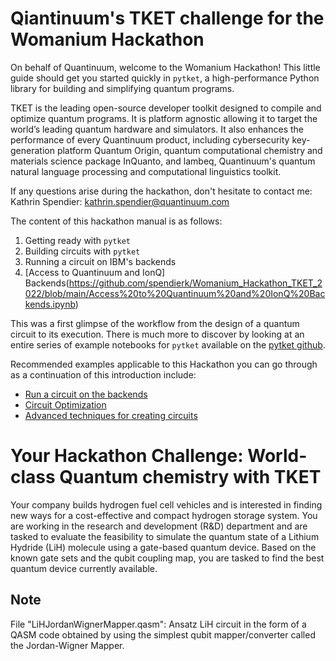 # Qiantinuum's TKET challenge for the Womanium Hackathon

On behalf of Quantinuum, welcome to the Womanium Hackathon! This little guide should get you started quickly in `pytket`, a high-performance Python library for building and simplifying quantum programs.

TKET is the leading open-source developer toolkit designed to compile and optimize quantum programs. It is platform agnostic allowing it to target the world’s leading quantum hardware and simulators. It also enhances the performance of every Quantinuum product, including cybersecurity key-generation platform Quantum Origin, quantum computational chemistry and materials science package InQuanto, and lambeq, Quantinuum's quantum natural language processing and computational linguistics toolkit. 

If any questions arise during the hackathon, don't hesitate to contact me:
Kathrin Spendier: [kathrin.spendier@quantinuum.com](mailto:kathrin.spendier@quantinuum.com)

The content of this hackathon manual is as follows:
1) Getting ready with `pytket`
2) Building circuits with `pytket`
3) Running a circuit on IBM's backends
4) [Access to Quantinuum and IonQ] Backends(https://github.com/spendierk/Womanium_Hackathon_TKET_2022/blob/main/Access%20to%20Quantinuum%20and%20IonQ%20Backends.ipynb)

This was a first glimpse of the workflow from the design of a quantum circuit to its execution. There is much more to discover by looking at an entire series of example notebooks for `pytket`
available on the [pytket github](https://github.com/CQCL/pytket/tree/master/examples).

Recommended examples applicable to this Hackathon you can go through as a continuation of this introduction include:
- [Run a circuit on the backends](https://github.com/CQCL/pytket/blob/master/examples/backends_example.ipynb)
- [Circuit Optimization](https://github.com/CQCL/pytket/blob/master/examples/compilation_example.ipynb)
- [Advanced techniques for creating circuits](https://github.com/CQCL/pytket/blob/master/examples/circuit_generation_example.ipynb)


# Your Hackathon Challenge: World-class Quantum chemistry with TKET
Your company builds hydrogen fuel cell vehicles and is interested in finding new ways for a cost-effective and compact hydrogen storage system. You are working in the research and development (R&D) department and are tasked to evaluate the feasibility to simulate the quantum state of a Lithium Hydride (LiH) molecule using a gate-based quantum device. Based on the known gate sets and the qubit coupling map, you are tasked to find the best quantum device currently available.


## Note
File "LiHJordanWignerMapper.qasm":
Ansatz LiH circuit in the form of a QASM code obtained by using the simplest qubit mapper/converter called the Jordan-Wigner Mapper.
